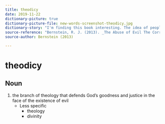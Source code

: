 ```yaml
---
title: theodicy
date: 2019-11-22
dictionary-picture: true
dictionary-picture-file: new-words-screenshot-theodicy.jpg
dictionary-story: "I'm finding this book interesting. The idea of people not necessarily being evil is a topic I'm pretty interested in."
source-reference: "Bernstein, R. J. (2013). _The Abuse of Evil The Corruption of Politics and Religion since 9/11_. New York, NY: John Wiley & Sons. Retrieved from http://nbn-resolving.de/urn:nbn:de:101:1-201502124988"
source-author: Bernstein (2013)

---
```



# theodicy


## Noun

1. the branch of theology that defends God’s goodness and justice in the face of the existence of evil
	- Less specific
		- theology
		- divinity